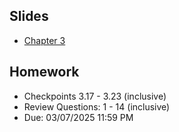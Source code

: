## Slides
- [Chapter 3](../Slides/Chapter03.pdf)

## Homework
- Checkpoints 3.17 - 3.23 (inclusive)
- Review Questions: 1 - 14 (inclusive)
- Due: 03/07/2025 11:59 PM